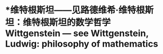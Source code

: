 # \*维特根斯坦——见路德维希·维特根斯坦：维特根斯坦的数学哲学 Wittgenstein — see Wittgenstein, Ludwig: philosophy of mathematics
